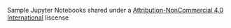 Sample Jupyter Notebooks shared under a [Attribution-NonCommercial 4.0 International](http://creativecommons.org/licenses/by-nc/4.0/) liscense 

